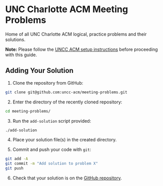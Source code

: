# UNC Charlotte ACM Meeting Problems

Home of all UNC Charlotte ACM logical, practice problems and their solutions.

**Note:** Please follow the [UNCC ACM setup instructions](https://github.com/uncc-acm/getting-started/blob/master/README.md) before proceeding with this guide.

## Adding Your Solution

1. Clone the repository from GitHub:
```bash
git clone git@github.com:uncc-acm/meeting-problems.git
```

2. Enter the directory of the recently cloned repository:
```bash
cd meeting-problems/
```

3. Run the `add-solution` script provided:
```bash
./add-solution
```

4. Place your solution file(s) in the created directory.

5. Commit and push your code with `git`:
```bash
git add -A
git commit -m "Add solution to problem X"
git push
```

6. Check that your solution is on the [GitHub repository](https://github.com/uncc-acm/meeting-problems).
